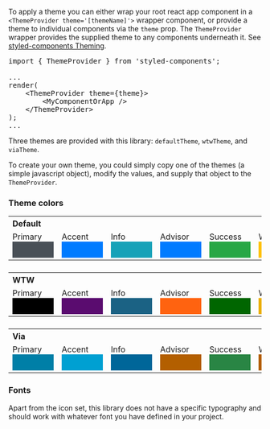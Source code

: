 To apply a theme you can either wrap your root react app component in a `<ThemeProvider theme='[themeName]'>` wrapper component, or provide a theme to individual components via the `theme` prop. The `ThemeProvider` wrapper provides the supplied theme to any components underneath it. See [styled-components Theming](https://www.styled-components.com/docs/advanced#theming).

<pre>
import { ThemeProvider } from 'styled-components';

...
render(
	&lt;ThemeProvider theme={theme}&gt;
		&lt;MyComponentOrApp /&gt;
	&lt;/ThemeProvider&gt;
);
...
</pre>

Three themes are provided with this library: `defaultTheme`, `wtwTheme`, and `viaTheme`.

To create your own theme, you could simply copy one of the themes (a simple javascript object), modify the values, and supply that object to the `ThemeProvider`.

### Theme colors

<table style="margin-bottom: 1.5em">
	<tr><th colspan="7" style="text-align: left">Default</th></tr>
	<tr>
		<td>Primary <div style="background-color: #495057; padding: 1em; width: 50px"></div></td>
		<td>Accent <div style="background-color: #007bff; padding: 1em; width: 50px"></div></td>
		<td>Info <div style="background-color: #17a2b8; padding: 1em; width: 50px"></div></td>
		<td>Advisor <div style="background-color: #007bff; padding: 1em; width: 50px"></div></td>
		<td>Success <div style="background-color: #28a745; padding: 1em; width: 50px"></div></td>
		<td>Warning <div style="background-color: #ffc107; padding: 1em; width: 50px"></div></td>
		<td>Danger <div style="background-color: #dc3545; padding: 1em; width: 50px"></div></td>
	</tr>
</table>

<table style="margin-bottom: 1.5em">
	<tr><th colspan="7" style="text-align: left">WTW</th></tr>
	<tr>
		<td>Primary <div style="background-color: #000; padding: 1em; width: 50px"></div></td>
		<td>Accent <div style="background-color: #5a0c6f; padding: 1em; width: 50px"></div></td>
		<td>Info <div style="background-color: #1b6284; padding: 1em; width: 50px"></div></td>
		<td>Advisor <div style="background-color: #ff6310; padding: 1em; width: 50px"></div></td>
		<td>Success <div style="background-color: #060; padding: 1em; width: 50px"></div></td>
		<td>Warning <div style="background-color: #ebaf00; padding: 1em; width: 50px"></div></td>
		<td>Danger <div style="background-color: #af140c; padding: 1em; width: 50px"></div></td>
	</tr>
</table>

<table style="margin-bottom: 1.5em">
	<tr><th colspan="7" style="text-align: left">Via</th></tr>
	<tr>
		<td>Primary <div style="background-color: #007fa7; padding: 1em; width: 50px"></div></td>
		<td>Accent <div style="background-color: #00a0d2; padding: 1em; width: 50px"></div></td>
		<td>Info <div style="background-color: #069; padding: 1em; width: 50px"></div></td>
		<td>Advisor <div style="background-color: #b35f00; padding: 1em; width: 50px"></div></td>
		<td>Success <div style="background-color: #298544; padding: 1em; width: 50px"></div></td>
		<td>Warning <div style="background-color: #b35f00; padding: 1em; width: 50px"></div></td>
		<td>Danger <div style="background-color: #c00; padding: 1em; width: 50px"></div></td>
	</tr>
</table>

### Fonts

Apart from the icon set, this library does not have a specific typography and should work with whatever font you have defined in your project.

